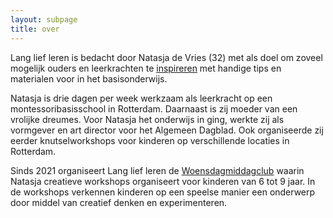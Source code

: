```yaml
---
layout: subpage
title: over
---
```


Lang lief leren is bedacht door Natasja de Vries (32) met als doel om zoveel mogelijk ouders en leerkrachten te [inspireren](https://www.instagram.com/langliefleren/) met handige tips en materialen voor in het basisonderwijs.

Natasja is drie dagen per week werkzaam als leerkracht op een montessoribasisschool in Rotterdam. Daarnaast is zij moeder van een vrolijke dreumes.
Voor Natasja het onderwijs in ging, werkte zij als vormgever en art director voor het Algemeen Dagblad. Ook organiseerde zij eerder knutselworkshops voor kinderen op verschillende locaties in Rotterdam.

Sinds 2021 organiseert Lang lief leren de [Woensdagmiddagclub](/woensdagmiddagclub) waarin Natasja creatieve workshops organiseert voor kinderen van 6 tot 9 jaar. In de workshops verkennen kinderen op een speelse manier een onderwerp door middel van creatief denken en experimenteren.
